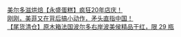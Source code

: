  
[美尔多滋烘焙【永盛蛋糕】疯狂20年店庆！](http://www.dianyue.me/archives/451/4ba8u3wjm6df8ccf/)  
[刚刚，美菲又在背后搞小动作，矛头直指中国！](http://www.dianyue.me/archives/373/odkthlw0wvt1uhfa/)  
[【尾货清仓】原木箱法国波尔多右岸波美侯精品干红，限 29 瓶](http://www.dianyue.me/archives/179/0aotvlka3b9znhup/)